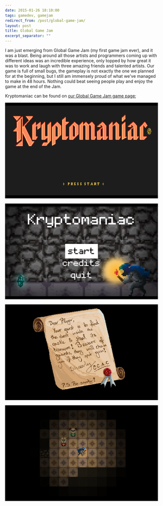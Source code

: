 ```yaml
---
date: 2015-01-26 18:10:00
tags: gamedev, gamejam
redirect_from: /post/global-game-jam/
layout: post
title: Global Game Jam
excerpt_separator: ""
---
```


I am just emerging from Global Game Jam (my first game jam ever), and it was a blast. Being around all those artists and programmers coming up with different ideas was an incredible experience, only topped by how great it was to work and laugh with three amazing friends and talented artists. Our game is full of small bugs, the gameplay is not exactly the one we planned for at the beginning, but I still am immensely proud of what we've managed to make in 48 hours. Nothing could beat seeing people play and enjoy the game at the end of the Jam.

Kryptomaniac can be found on [our Global Game Jam game page](http://globalgamejam.org/2015/games/kryptomaniac);

![Title Screen](/static/media/2015/01/ggj15_01_title.png)

![Main Menu](/static/media/2015/01/ggj15_02_menu.png)

![Introduction](/static/media/2015/01/ggj15_03_intro.png)

![In game](/static/media/2015/01/ggj15_04_game.png)